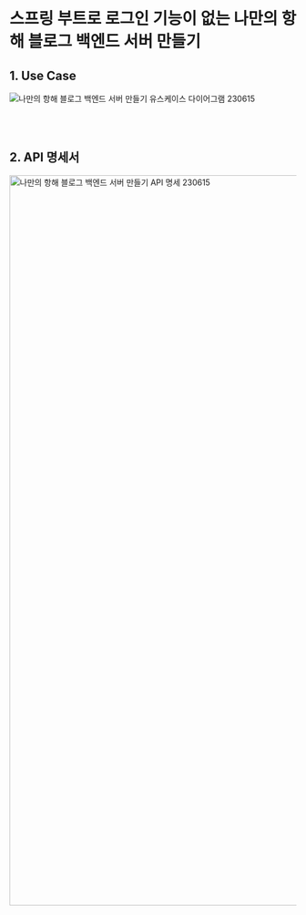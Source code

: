 # 스프링 부트로 로그인 기능이 없는 나만의 항해 블로그 백엔드 서버 만들기

## 1. Use Case
![나만의 항해 블로그 백엔드 서버 만들기 유스케이스 다이어그램 230615](https://github.com/HaenaCho01/myVoyageBlog/assets/131599243/6f71b8a0-0f78-4269-96c5-ad059953903b)

<br/>
<br/>

## 2. API 명세서
<img width="1282" alt="나만의 항해 블로그 백엔드 서버 만들기 API 명세 230615" src="https://github.com/HaenaCho01/myVoyageBlog/assets/131599243/67a038fa-4a14-4b5e-989e-fc807ab1a9ce">

<br/>
<br/>
